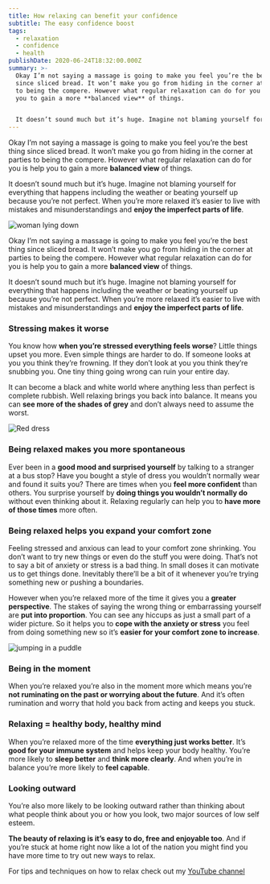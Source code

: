 ```yaml
---
title: How relaxing can benefit your confidence
subtitle: The easy confidence boost
tags:
  - relaxation
  - confidence
  - health
publishDate: 2020-06-24T18:32:00.000Z
summary: >-
  Okay I’m not saying a massage is going to make you feel you’re the best thing
  since sliced bread. It won’t make you go from hiding in the corner at parties
  to being the compere. However what regular relaxation can do for you is help
  you to gain a more **balanced view** of things.


  It doesn’t sound much but it’s huge. Imagine not blaming yourself for everything that happens including the weather or beating yourself up because you’re not perfect. When you’re more relaxed it’s easier to live with mistakes and misunderstandings and **enjoy the imperfect parts of life**.
---
```

Okay I’m not saying a massage is going to make you feel you’re the best thing since sliced bread. It won’t make you go from hiding in the corner at parties to being the compere. However what regular relaxation can do for you is help you to gain a more **balanced view** of things.

It doesn’t sound much but it’s huge. Imagine not blaming yourself for everything that happens including the weather or beating yourself up because you’re not perfect. When you’re more relaxed it’s easier to live with mistakes and misunderstandings and **enjoy the imperfect parts of life**.

![woman lying down](/uploads/woman-lying-down.jpg "Photo by Kinga Cichewicz on Unsplash")

Okay I’m not saying a massage is going to make you feel you’re the best thing since sliced bread. It won’t make you go from hiding in the corner at parties to being the compere. However what regular relaxation can do for you is help you to gain a more **balanced view** of things.

It doesn’t sound much but it’s huge. Imagine not blaming yourself for everything that happens including the weather or beating yourself up because you’re not perfect. When you’re more relaxed it’s easier to live with mistakes and misunderstandings and **enjoy the imperfect parts of life**.

### Stressing makes it worse

You know how **when you’re stressed everything feels worse**? Little things upset you more. Even simple things are harder to do. If someone looks at you you think they’re frowning. If they don’t look at you you think they’re snubbing you. One tiny thing going wrong can ruin your entire day. 

It can become a black and white world where anything less than perfect is complete rubbish. Well relaxing brings you back into balance. It means you can **see more of the shades of grey** and don’t always need to assume the worst.

![Red dress](/uploads/red-dress.jpg "Photo by Tamara Bellis on Unsplash")

### Being relaxed makes you more spontaneous

Ever been in a **good mood and surprised yourself** by talking to a stranger at a bus stop? Have you bought a style of dress you wouldn’t normally wear and found it suits you? There are times when you **feel more confident** than others. You surprise yourself by **doing things you wouldn’t normally do** without even thinking about it. Relaxing regularly can help you to **have more of those times** more often.

### Being relaxed helps you expand your comfort zone

Feeling stressed and anxious can lead to your comfort zone shrinking. You don’t want to try new things or even do the stuff you were doing. That’s not to say a bit of anxiety or stress is a bad thing. In small doses it can motivate us to get things done. Inevitably there’ll be a bit of it whenever you’re trying something new or pushing a boundaries.

However when you’re relaxed more of the time it gives you a **greater perspective**. The stakes of saying the wrong thing or embarrassing yourself are **put into proportion**. You can see any hiccups as just a small part of a wider picture. So it helps you to **cope with the anxiety or stress** you feel from doing something new so it’s **easier for your comfort zone to increase**.

![jumping in a puddle](/uploads/jumping-in-a-puddle.jpg "Photo by Raphael Schaller on Unsplash")

### Being in the moment

When you’re relaxed you’re also in the moment more which means you’re **not ruminating on the past or worrying about the future**. And it’s often rumination and worry that hold you back from acting and keeps you stuck.

### Relaxing = healthy body, healthy mind

When you’re relaxed more of the time **everything just works better**. It’s **good for your immune system** and helps keep your body healthy. You’re more likely to **sleep better** and **think more clearly**. And when you’re in balance you’re more likely to **feel capable**.

### Looking outward

You’re also more likely to be looking outward rather than thinking about what people think about you or how you look, two major sources of low self esteem.

**The beauty of relaxing is it’s easy to do, free and enjoyable too**. And if you’re stuck at home right now like a lot of the nation you might find you have more time to try out new ways to relax.

For tips and techniques on how to relax check out my [YouTube channel](https://www.youtube-nocookie.com/channel/UCJcTNav3REGTI1UYEOQkhGQ?view_as=subscriber)